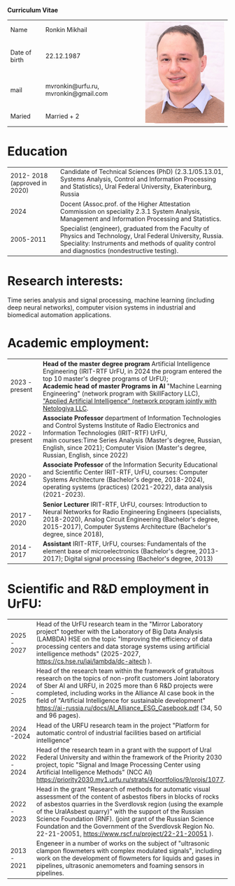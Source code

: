 **Curriculum Vitae**

<table>
<tr><td>Name</td><td>Ronkin Mikhail</td><td rowspan='5'><img src="https://github.com/MVRonkin/portfolio-cv/raw/main/portret.png"></td></tr>
<tr><td>Date of birth</td><td>22.12.1987</td></tr>
<tr><td>mail</td><td>mvronkin@urfu.ru, mvronkin@gmail.com</td></tr>
<tr><td>Maried</td><td>Married + 2</td></tr>
</table>

# Education
| | |
| - | - |
|2012- 2018 (approved in 2020)| Candidate of Technical Sciences (PhD) (2.3.1/05.13.01, Systems Analysis, Control and Information Processing and Statistics), Ural Federal University, Ekaterinburg, Russia|
|2024|Docent (Assoc.prof.  of the Higher Attestation Commission on speciality 2.3.1 System Analysis, Management and Information Processing and Statistics.|
|2005-2011 |Specialist (engineer), graduated from the Faculty of Physics and Technology, Ural Federal University, Russia. Speciality: Instruments and methods of quality control and diagnostics (nondestructive testing).|

# **Research interests:** 
Time series analysis and signal processing, machine learning (including deep neural networks), computer vision systems in industrial and biomedical automation applications.

 
# **Academic employment:**
| | |
| :- | - |
|2023 - present | **Head of the master degree program**  Artificial Intelligence Engineering (IRIT-RTF UrFU, in 2024 the program entered the top 10 master's degree programs of UrFU); <br> **Academic head of master Programs in AI** "Machine Learning Engineering" (network program with SkillFactory LLC), ["Applied Artificial Intelligence" (network program jointly with Netologiya LLC](https://netology.ru/programs/prikladnoj-iskusstvennyj-intellekt?utm_source=edu.urfu&utm_medium=programs&utm_campaign=netology).|
|2022 - present|**Associate Professor** department of Information Technologies and Control Systems Institute of Radio Electronics and Information Technologies (IRIT-RTF) UrFU,<br> main courses:Time Series Analysis (Master's degree, Russian, English, since 2021); Computer Vision (Master's degree, Russian, English, since 2022)|
|2020 - 2024| **Associate Professor** of the Information Security Educational and Scientific Center IRIT-RTF, UrFU, courses: Computer Systems Architecture (Bachelor's degree, 2018-2024), operating systems (practices) (2021-2022), data analysis (2021-2023).|
|2017 - 2020|**Senior Lecturer** IRIT-RTF, UrFU, courses: Introduction to Neural Networks for Radio Engineering Engineers (specialists, 2018-2020), Analog Circuit Engineering (Bachelor's degree, 2015-2017), Computer Systems Architecture (Bachelor's degree, since 2018), |
|2014 - 2017 | **Assistant** IRIT-RTF, UrFU, courses: Fundamentals of the element base of microelectronics (Bachelor's degree, 2013-2017); Digital signal processing (Bachelor's degree, 2013)|

# **Scientific and R&D employment in UrFU:**
|  |   |
| :- | - |
|2025 - 2027 | Head of the UrFU research team in the "Mirror Laboratory project" together with the Laboratory of Big Data Analysis  (LAMBDA) HSE on the topic "Improving the efficiency of data processing centers and data storage systems using artificial intelligence methods" (2025-2027, https://cs.hse.ru/iai/lambda/dc-aitech ).|
|2024 - 2025|Head of the research team within the framework of gratuitous research on the topics of non-profit customers Joint laboratory of Sber AI and URFU, in 2025 more than 6 R&D projects were completed, including works in the Alliance AI case book in the field of "Artificial Intelligence for sustainable development" https://ai-russia.ru/docs/AI_Alliance_ESG_Casebook.pdf (34, 50 and 96 pages).|
|2024 -2024|Head of the URFU research team in the project "Platform for automatic control of industrial facilities based on artificial intelligence" |
|2022 - 2024|Head of the research team in a grant with the support of Ural Federal University and within the framework of the Priority 2030 project, topic  "Signal and Image Processing Center using Artificial Intelligence Methods" (NCC AI) https://priority2030.my1.urfu.ru/strats/4/portfolios/9/projs/1077.|
|2022 - 2023| Head in the grant "Research of methods for automatic visual assessment of the content of asbestos fibers in blocks of rocks of asbestos quarries in the Sverdlovsk region (using the example of the UralAsbest quarry)" with the support of the Russian Science Foundation (RNF). (joint grant of the Russian Science Foundation and the Government of the Sverdlovsk Region No. 22-21-20051, https://www.rscf.ru/project/22-21-20051  ). |
|2013 - 2021| Engeneer in a number of works on the subject of "ultrasonic clampon flowmeters with complex modulated signals", including work on the development of flowmeters for liquids and gases in pipelines, ultrasonic anemometers and foaming sensors in pipelines.|

